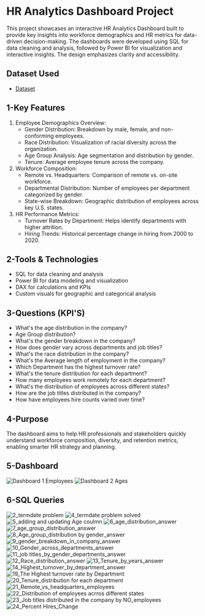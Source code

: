 # HR Analytics Dashboard Project

This project showcases an interactive HR Analytics Dashboard built to provide key insights into workforce demographics and HR metrics for data-driven decision-making. The dashboards were developed using SQL for data cleaning and analysis, followed by Power BI for visualization and interactive insights. The design emphasizes clarity and accessibility.
## Dataset Used
- <a href="https://github.com/NEXMK/HR_Data_Analysis_Project/blob/main/hr_dataset.csv">Dataset</a>
## 1-Key Features
1. Employee Demographics Overview:
    - Gender Distribution: Breakdown by male, female, and non-conforming employees.
    - Race Distribution: Visualization of racial diversity across the organization.
    - Age Group Analysis: Age segmentation and distribution by gender.
    - Tenure: Average employee tenure across the company.
2. Workforce Composition:
    - Remote vs. Headquarters: Comparison of remote vs. on-site workforce.
    - Departmental Distribution: Number of employees per department categorized by gender.
    - State-wise Breakdown: Geographic distribution of employees across key U.S. states.
3. HR Performance Metrics:
    - Turnover Rates by Department: Helps identify departments with higher attrition.
    - Hiring Trends: Historical percentage change in hiring from 2000 to 2020.
## 2-Tools & Technologies
  - SQL for data cleaning and analysis
  - Power BI for data modeling and visualization
  - DAX for calculations and KPIs
  - Custom visuals for geographic and categorical analysis
## 3-Questions (KPI'S)
 - What's the age distribution in the company?
 - Age Group distribution?
 - What's the gender breakdown in the company?
 - How does gender vary across departments and job titles?
 - What's the race distribution in the company?
 - What's the Average length of employment in the company?
 - Which Department has the highest turnover rate?
 - What's the tenure distribution for each department?
 - How many employees work remotely for each department?
 - What's the distribution of employees across different states?
 - How are the job titles distributed in the company?
 - How have employees hire counts varied over time?

## 4-Purpose
The dashboard aims to help HR professionals and stakeholders quickly understand workforce composition, diversity, and retention metrics, enabling smarter HR strategy and planning.

## 5-Dashboard
![Dashboard 1 Employees](https://github.com/user-attachments/assets/38d186f0-a1fc-4368-8205-342d1f8c5042)
![Dashboard 2 Ages](https://github.com/user-attachments/assets/9650ed43-600f-44c2-bac2-1b3edb23dc9e)

## 6-SQL Queries
![2_termdate problem](https://github.com/user-attachments/assets/b0f8a7c4-09fc-463d-bcb3-6cfc4ca0b745)
![4_termdate problem solved](https://github.com/user-attachments/assets/7e660dc4-acf3-4ad7-9133-b03171b71627)
![5_adding and updating Age coulmn](https://github.com/user-attachments/assets/2a82b5e5-5dc2-4339-ae65-4919db370fb2)
![6_age_distribution_answer](https://github.com/user-attachments/assets/c28ed982-db18-4ee5-ae60-3d7ad0cb9467)
![7_age_group_distribution_answer](https://github.com/user-attachments/assets/d1a4d356-4c94-4d80-9316-28d93171609f)
![8_Age_group_distribution by gender_answer](https://github.com/user-attachments/assets/6cc2505c-ea01-4684-a9ee-864a3064017b)
![9_gender_breakdown_in_company_answer](https://github.com/user-attachments/assets/f824b4ec-50c0-428a-aa81-213e680216d8)
![10_Gender_across_departments_answer](https://github.com/user-attachments/assets/2130f1ac-a161-4e97-816f-dc97b39ec32d)
![11_job titles_by_gender_departments_answer](https://github.com/user-attachments/assets/4d3bf1ba-acf8-4c0c-bd7a-6e8c3c517d83)
![12_Race_distribution_answer](https://github.com/user-attachments/assets/782f437a-7407-4f30-a73a-97b1f377e7d7)
![13_Tenure_by_years_answer](https://github.com/user-attachments/assets/f2f9bffa-15d6-4253-be2e-3a289cbc2ecf)
![14_Highest_turnover_by_department_answer](https://github.com/user-attachments/assets/36f9f1f9-0e44-4f10-96d1-00196d374b5b)
![19_The Highest turnover rate by Department](https://github.com/user-attachments/assets/ca01ec0b-2e29-4a4e-b7ac-a01c638b98df)
![20_Tenure_distribution for each department](https://github.com/user-attachments/assets/c0bb3b2c-7dba-4f64-a27d-7d191bfefff2)
![21_Remote_vs_headquarters_employees](https://github.com/user-attachments/assets/7181d71b-1325-41c1-b106-eacae93a4898)
![22_Distribution of employees acrros different states](https://github.com/user-attachments/assets/8b6151db-a431-401a-81df-968520bcf66f)
![23_Job titles distributed in the company by NO_employees](https://github.com/user-attachments/assets/d26b0aad-434e-4cc1-8152-3d7c511ddd3c)
![24_Percent Hires_Change](https://github.com/user-attachments/assets/1504de26-47b5-425f-b44f-91c02ede2cd7)










